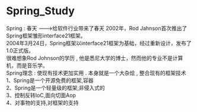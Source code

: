 # Spring_Study
Spring : 春天 --->给软件行业带来了春天
2002年，Rod Jahnson首次推出了Spring框架雏形interface21框架。  
2004年3月24日，Spring框架以interface21框架为基础，经过重新设计，发布了1.0正式版。  
很难想象Rod Johnson的学历 , 他是悉尼大学的博士，然而他的专业不是计算机，而是音乐学。  
Spring理念 : 使现有技术更加实用 . 本身就是一个大杂烩 , 整合现有的框架技术  
1、Spring是一个开源免费的框架,容器    
2、Spring是一个轻量级的框架,非侵入式的  
3、控制反转IoC,面向切面Aop  
4、对事物的支持,对框架的支持  